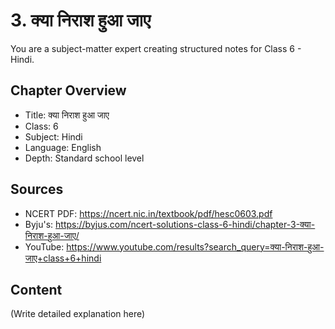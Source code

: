 # 3. क्या निराश हुआ जाए

You are a subject-matter expert creating structured notes for Class 6 - Hindi.

## Chapter Overview
- Title: क्या निराश हुआ जाए
- Class: 6
- Subject: Hindi
- Language: English
- Depth: Standard school level

## Sources
- NCERT PDF: https://ncert.nic.in/textbook/pdf/hesc0603.pdf
- Byju's: https://byjus.com/ncert-solutions-class-6-hindi/chapter-3-क्या-निराश-हुआ-जाए/
- YouTube: https://www.youtube.com/results?search_query=क्या-निराश-हुआ-जाए+class+6+hindi

## Content
(Write detailed explanation here)
